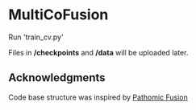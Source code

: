 # MultiCoFusion
 
Run 'train_cv.py'

Files in **/checkpoints** and **/data** will be uploaded later.

## Acknowledgments

Code base structure was inspired by [Pathomic Fusion](https://github.com/mahmoodlab/PathomicFusion)
